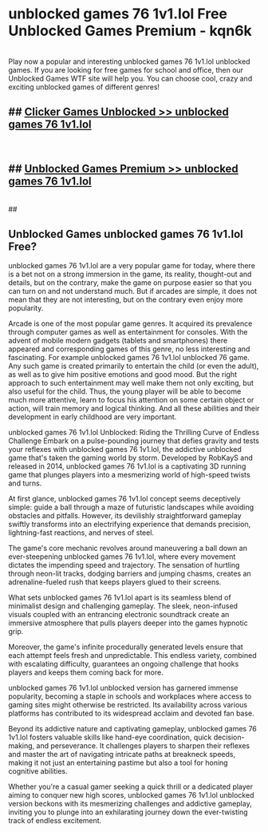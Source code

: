 # unblocked games 76 1v1.lol  Free Unblocked Games Premium - kqn6k <br>
<br>
Play now a popular and interesting unblocked games 76 1v1.lol unblocked games. If you are looking for free games for school and office, then our Unblocked Games WTF site will help you. You can choose cool, crazy and exciting unblocked games of different genres!


## ##  [Clicker Games Unblocked >> unblocked games 76 1v1.lol](http://freeplayer.one?title=unblocked_games_76_1v1.lol&ref=UGames)
  <br>

##  ## [Unblocked Games Premium >> unblocked games 76 1v1.lol](http://freeplayer.one?title=unblocked_games_76_1v1.lol&ref=UGames)
  <br>
  ##



## Unblocked Games unblocked games 76 1v1.lol Free?

unblocked games 76 1v1.lol are a very popular game for today, where there is a bet not on a strong immersion in the game, its reality, thought-out and details, but on the contrary, make the game on purpose easier so that you can turn on and not understand much. But if arcades are simple, it does not mean that they are not interesting, but on the contrary even enjoy more popularity.

Arcade is one of the most popular game genres. It acquired its prevalence through computer games as well as entertainment for consoles. With the advent of mobile modern gadgets (tablets and smartphones) there appeared and corresponding games of this genre, no less interesting and fascinating. For example unblocked games 76 1v1.lol unblocked 76 game. Any such game is created primarily to entertain the child (or even the adult), as well as to give him positive emotions and good mood. But the right approach to such entertainment may well make them not only exciting, but also useful for the child. Thus, the young player will be able to become much more attentive, learn to focus his attention on some certain object or action, will train memory and logical thinking. And all these abilities and their development in early childhood are very important.

unblocked games 76 1v1.lol Unblocked: Riding the Thrilling Curve of Endless Challenge
Embark on a pulse-pounding journey that defies gravity and tests your reflexes with unblocked games 76 1v1.lol, the addictive unblocked game that's taken the gaming world by storm. Developed by RobKayS and released in 2014, unblocked games 76 1v1.lol is a captivating 3D running game that plunges players into a mesmerizing world of high-speed twists and turns.

At first glance, unblocked games 76 1v1.lol concept seems deceptively simple: guide a ball through a maze of futuristic landscapes while avoiding obstacles and pitfalls. However, its devilishly straightforward gameplay swiftly transforms into an electrifying experience that demands precision, lightning-fast reactions, and nerves of steel.

The game's core mechanic revolves around maneuvering a ball down an ever-steepening unblocked games 76 1v1.lol, where every movement dictates the impending speed and trajectory. The sensation of hurtling through neon-lit tracks, dodging barriers and jumping chasms, creates an adrenaline-fueled rush that keeps players glued to their screens.

What sets unblocked games 76 1v1.lol apart is its seamless blend of minimalist design and challenging gameplay. The sleek, neon-infused visuals coupled with an entrancing electronic soundtrack create an immersive atmosphere that pulls players deeper into the games hypnotic grip.

Moreover, the game's infinite procedurally generated levels ensure that each attempt feels fresh and unpredictable. This endless variety, combined with escalating difficulty, guarantees an ongoing challenge that hooks players and keeps them coming back for more.

unblocked games 76 1v1.lol unblocked version has garnered immense popularity, becoming a staple in schools and workplaces where access to gaming sites might otherwise be restricted. Its availability across various platforms has contributed to its widespread acclaim and devoted fan base.

Beyond its addictive nature and captivating gameplay, unblocked games 76 1v1.lol fosters valuable skills like hand-eye coordination, quick decision-making, and perseverance. It challenges players to sharpen their reflexes and master the art of navigating intricate paths at breakneck speeds, making it not just an entertaining pastime but also a tool for honing cognitive abilities.

Whether you're a casual gamer seeking a quick thrill or a dedicated player aiming to conquer new high scores, unblocked games 76 1v1.lol unblocked version beckons with its mesmerizing challenges and addictive gameplay, inviting you to plunge into an exhilarating journey down the ever-twisting track of endless excitement.
